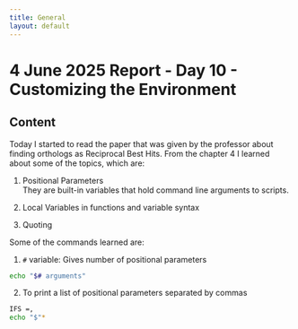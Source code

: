 ```yaml
---
title: General
layout: default
---
```


# 4 June 2025 Report - Day 10 - Customizing the Environment

## Content

Today I started to read the paper that was given by the professor about finding orthologs as Reciprocal Best Hits. From the chapter 4 I learned about some of the topics, which are:

1. Positional Parameters    
   They are built-in variables that hold command line arguments to scripts.

2. Local Variables in functions and variable syntax 
   

3. Quoting

Some of the commands learned are: 

1. `#` variable: Gives number of positional parameters 
```bash
echo "$# arguments" 
```

2. To print a list of positional parameters separated by commas
```bash
IFS =,
echo "$"*


```